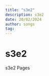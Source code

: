 ```yaml
---
title: "s3e2"
description: s3e2
date: 20/02/2024
author: songs
tag:
---
```


# s3e2

s3e2 Pages